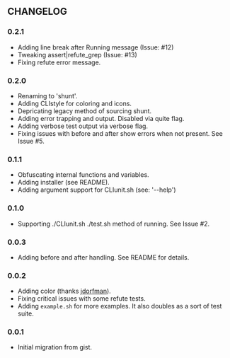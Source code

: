 ## CHANGELOG

### 0.2.1

* Adding line break after Running message (Issue: #12)
* Tweaking assert|refute_grep (Issue: #13)
* Fixing refute error message.

### 0.2.0

* Renaming to 'shunt'.
* Adding CLIstyle for coloring and icons.
* Depricating legacy method of sourcing shunt.
* Adding error trapping and output. Disabled via quite flag.
* Adding verbose test output via verbose flag.
* Fixing issues with before and after show errors when not present. See Issue #5.

### 0.1.1

* Obfuscating internal functions and variables.
* Adding installer (see README).
* Adding argument support for CLIunit.sh (see: '--help')

### 0.1.0

* Supporting ./CLIunit.sh ./test.sh method of running. See Issue #2.

### 0.0.3

* Adding before and after handling. See README for details.

### 0.0.2

* Adding color (thanks [jdorfman](https://github.com/jdorfman)).
* Fixing critical issues with some refute tests.
* Adding `example.sh` for more examples. It also doubles as a sort of test suite.

### 0.0.1

* Initial migration from gist.
